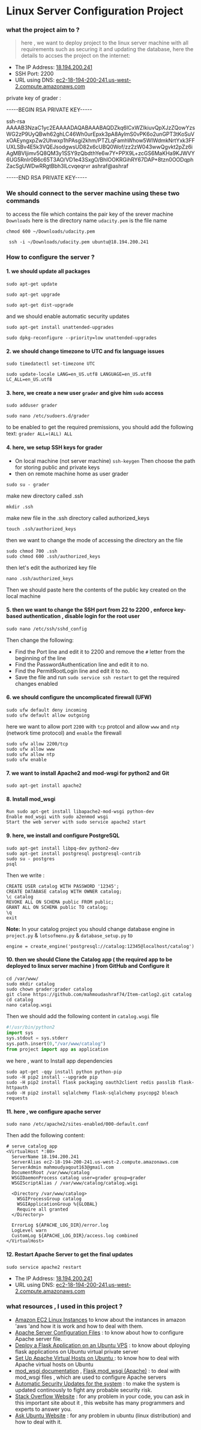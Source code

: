 # Linux Server Configuration Project

### what the project aim to ?
> here , we want to deploy project to the linux server machine with all requirements such as securing it and updating the database, here the details to accses the project on the internet: 

* The IP Address: [18.194.200.241](http://18.194.200.241/)
* SSH Port: 2200
* URL using DNS: [ec2-18-194-200-241.us-west-2.compute.amazonaws.com](http://ec2-18-194-200-241.us-west-2.compute.amazonaws.com/)


private key of grader :

-----BEGIN RSA PRIVATE KEY-----

ssh-rsa AAAAB3NzaC1yc2EAAAADAQABAAABAQDZkq6lCxWZIkiuvQpXJzZQowYzsWG2zP9UyQBwh62ghLC46Wh0urEpxk3pA8AylmS0vPK6o2unGPT3tKoSuVxOAEyngxpZw2Uhwxp1hPAsgi2khm/PTZLqFamhWhow5WIWdmkNrtYxk3FFUXLSBv4E5k3VQEJsodgwsUD82x6cUBQ0Wof/zz2zW043wwQgvkt2pZz6iAgMBVIjimv5Q8QM3y1SSY9zQbdthYe6w7Y+PPX9L+zcGS6MaKHa9KJWVY6UG5RnIr0B6c65T3AO/VD1e43SxgO/BhIOOKRGihRY67DAP+8tzn0OODqphZacSgUWDwRRgtBbh3lLcvqeqrvr ashraf@ashraf

-----END RSA PRIVATE KEY-----

### We should connect to the server machine using these two commands
to access the file which contains the pair key of the srever machine
`Downloads` here is the directory name
`udacity.pem` is the file name
```
chmod 600 ~/Downloads/udacity.pem
```
```
 ssh -i ~/Downloads/udacity.pem ubuntu@18.194.200.241

```

### How to configure the server ? 

#### 1. we should update all packages
```
sudo apt-get update
```
```
sudo apt-get upgrade
```
```
sudo apt-get dist-upgrade
```

 and we should enable automatic security updates
```
sudo apt-get install unattended-upgrades
```
```
sudo dpkg-reconfigure --priority=low unattended-upgrades
```

#### 2. we should change timezone to UTC and fix language issues 
```
sudo timedatectl set-timezone UTC
```
```
sudo update-locale LANG=en_US.utf8 LANGUAGE=en_US.utf8 LC_ALL=en_US.utf8
```

#### 3. here, we create a new user `grader` and give him `sudo` access
```
sudo adduser grader
```
```
sudo nano /etc/sudoers.d/grader 
```
to be enabled to get the required premissions, you should add the following text:
`grader ALL=(ALL) ALL`

#### 4. here, we setup  SSH keys for grader
* On local machine (not server machine)
`ssh-keygen`
Then choose the path for storing public and private keys
* then on remote machine home as user grader
```
sudo su - grader
```
make new directory called .ssh
```
mkdir .ssh
```
make new file in the .ssh directory called authorized_keys
```
touch .ssh/authorized_keys 
```
then we want to change the mode of accessing the directory an the file
```
sudo chmod 700 .ssh
sudo chmod 600 .ssh/authorized_keys
```
then let's edit the authorized key file
```
nano .ssh/authorized_keys 
```
Then we should paste here the contents of the public key created on the local machine

#### 5. then we want to change the SSH port from 22 to 2200 , enforce key-based authentication , disable login for the root user
```
sudo nano /etc/ssh/sshd_config
```
Then change the following:
* Find the Port line and edit it to 2200 and remove the `#` letter from the beginning of the line 
* Find the PasswordAuthentication line and edit it to no.
* Find the PermitRootLogin line and edit it to no.
* Save the file and run `sudo service ssh restart` to get the required changes enabled

#### 6. we should configure the uncomplicated firewall (UFW)
```
sudo ufw default deny incoming
sudo ufw default allow outgoing
```
here we want to allow port `2200` with `tcp` protcol and allow `www` and `ntp` (network time protocol) and `enable` the firewall
```
sudo ufw allow 2200/tcp
sudo ufw allow www
sudo ufw allow ntp
sudo ufw enable
```

#### 7. we want to install Apache2 and mod-wsgi for python2 and Git
```
sudo apt-get install apache2 
```
#### 8. Install mod_wsgi
```
Run sudo apt-get install libapache2-mod-wsgi python-dev
Enable mod_wsgi with sudo a2enmod wsgi
Start the web server with sudo service apache2 start
```
#### 9. here, we install and configure PostgreSQL
```
sudo apt-get install libpq-dev python2-dev
sudo apt-get install postgresql postgresql-contrib
sudo su - postgres
psql
```
Then we write :
```
CREATE USER catalog WITH PASSWORD '12345';
CREATE DATABASE catalog WITH OWNER catalog;
\c catalog
REVOKE ALL ON SCHEMA public FROM public;
GRANT ALL ON SCHEMA public TO catalog;
\q
exit
```
**Note:** In your catalog project you should change database engine in `project.py` & `lotsofmenu.py` & `database_setup.py` to
```
engine = create_engine('postgresql://catalog:12345@localhost/catalog')
```

#### 10. then we should Clone the Catalog app ( the required app to be deployed to linux server machine ) from GitHub and Configure it
```
cd /var/www/
sudo mkdir catalog
sudo chown grader:grader catalog
git clone https://github.com/mahmoudashraf74/Item-catlog2.git catalog
cd catalog
nano catalog.wsgi
```
Then we should add the following content in `catalog.wsgi` file
```python
#!/usr/bin/python2
import sys
sys.stdout = sys.stderr
sys.path.insert(0,"/var/www/catalog")
from project import app as application
```
we here , want to Install app dependencies 
```
sudo apt-get -qqy install python python-pip
sudo -H pip2 install --upgrade pip
sudo -H pip2 install flask packaging oauth2client redis passlib flask-httpauth
sudo -H pip2 install sqlalchemy flask-sqlalchemy psycopg2 bleach requests
```

#### 11. here , we configure apache server
```
sudo nano /etc/apache2/sites-enabled/000-default.conf
```
Then add the following content:
```
# serve catalog app
<VirtualHost *:80>
  ServerName 18.194.200.241
  ServerAlias ec2-18-194-200-241.us-west-2.compute.amazonaws.com
  ServerAdmin mahmoudyaqout163@gmail.com
  DocumentRoot /var/www/catalog
  WSGIDaemonProcess catalog user=grader group=grader
  WSGIScriptAlias / /var/www/catalog/catalog.wsgi

  <Directory /var/www/catalog>
    WSGIProcessGroup catalog
    WSGIApplicationGroup %{GLOBAL}
    Require all granted
  </Directory>

  ErrorLog ${APACHE_LOG_DIR}/error.log
  LogLevel warn
  CustomLog ${APACHE_LOG_DIR}/access.log combined
</VirtualHost>

```
#### 12. Restart Apache Server to get the final updates 
```
sudo service apache2 restart
```
* The IP Address: [18.194.200.241](http://18.194.200.241/)
* URL using DNS: [ec2-18-194-200-241.us-west-2.compute.amazonaws.com](http://ec2-18-194-200-241.us-west-2.compute.amazonaws.com/)

### what resources , I used in this project ?
* [Amazon EC2 Linux Instances](https://docs.aws.amazon.com/AWSEC2/latest/UserGuide/EC2_GetStarted.html) to know about the instances in amazon 'aws 'and how it is work and how to deal with them.
* [Apache Server Configuration Files](https://httpd.apache.org/docs/current/configuring.html) : to know about how to configure Apache server file.
* [Deploy a Flask Application on an Ubuntu VPS](https://www.digitalocean.com/community/tutorials/how-to-deploy-a-flask-application-on-an-ubuntu-vps) : to know about dploying flask applications on Ubuntu virtual private server
* [Set Up Apache Virtual Hosts on Ubuntu ](https://www.digitalocean.com/community/tutorials/how-to-set-up-apache-virtual-hosts-on-ubuntu-14-04-lts) : to know how to deal with Apache virtual hosts on Ubuntu
* [mod_wsgi documentation](https://modwsgi.readthedocs.io/en/develop/) , [Flask mod_wsgi (Apache)](http://flask.pocoo.org/docs/0.12/deploying/mod_wsgi/) : to deal with mod_wsgi files , which are used to configure Apache servers
* [Automatic Security Updates for the system](https://help.ubuntu.com/community/AutomaticSecurityUpdates#Using_the_.22unattended-upgrades.22_package) : to make the system is updated continously to fight any probable security risk.
*  [Stack Overflow Website](https://stackoverflow.com/) : for any problem in your code, you can ask in this important site about it , this website has many programmers and experts to answer you.
* [Ask Ubuntu Website](https://askubuntu.com/) : for any problem in ubuntu (linux distribution) and how to deal with it.
